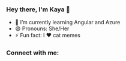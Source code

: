 ### Hey there, I'm Kaya 👋

- 🌱 I’m currently learning Angular and Azure 
- 😄 Pronouns: She/Her
- ⚡ Fun fact: I :heart: cat memes

### Connect with me:
[linkedin]: https://www.linkedin.com/in/kaya-kumar-0a6151185/

